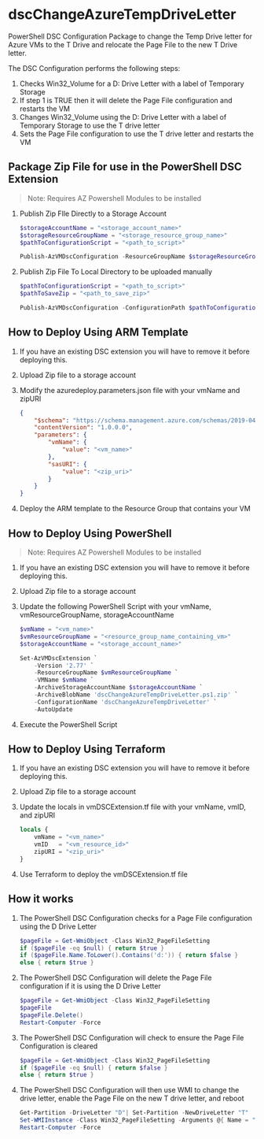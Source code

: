 # dscChangeAzureTempDriveLetter

PowerShell DSC Configuration Package to change the Temp Drive letter for Azure VMs to the T Drive and relocate the Page File to the new T Drive letter.

The DSC Configuration performs the following steps:

1) Checks Win32_Volume for a D: Drive Letter with a label of Temporary Storage
2) If step 1 is TRUE then it will delete the Page File configuration and restarts the VM
3) Changes Win32_Volume using the D: Drive Letter with a label of Temporary Storage to use the T drive letter
4) Sets the Page File configuration to use the T drive letter and restarts the VM

## Package Zip File for use in the PowerShell DSC Extension

> Note: Requires AZ Powershell Modules to be installed

1) Publish Zip FIle Directly to a Storage Account

    ``` PowerShell
    $storageAccountName = "<storage_account_name>"
    $storageResourceGroupName = "<storage_resource_group_name>"
    $pathToConfigurationScript = "<path_to_script>"

    Publish-AzVMDscConfiguration -ResourceGroupName $storageResourceGroupName -StorageAccountName $storageAccountNam -ConfigurationPath $pathToConfigurationScript -Force
    ```

2) Publish Zip File To Local Directory to be uploaded manually

    ``` PowerShell
    $pathToConfigurationScript = "<path_to_script>"
    $pathToSaveZip = "<path_to_save_zip>"

    Publish-AzVMDscConfiguration -ConfigurationPath $pathToConfigurationScript -OutputArchivePath "$($pathToSaveZip)\dscChangeAzureTempDriveLetter.ps1.zip" -Force
    ```

## How to Deploy Using ARM Template

1) If you have an existing DSC extension you will have to remove it before deploying this.
2) Upload Zip file to a storage account
3) Modify the azuredeploy.parameters.json file with your vmName and zipURI

    ``` JSON
    {
        "$schema": "https://schema.management.azure.com/schemas/2019-04-01/deploymentParameters.json#",
        "contentVersion": "1.0.0.0",
        "parameters": {
            "vmName": {
                "value": "<vm_name>"
            },
            "sasURI": {
                "value": "<zip_uri>"
            }
        }
    }
    ```

4) Deploy the ARM template to the Resource Group that contains your VM

## How to Deploy Using PowerShell

> Note: Requires AZ Powershell Modules to be installed

1) If you have an existing DSC extension you will have to remove it before deploying this.
2) Upload Zip file to a storage account
3) Update the following PowerShell Script with your vmName, vmResourceGroupName, storageAccountName

    ``` PowerShell
    $vmName = "<vm_name>"
    $vmResourceGroupName = "<resource_group_name_containing_vm>"
    $storageAccountName = "<storage_account_name>"

    Set-AzVMDscExtension `
        -Version '2.77' `
        -ResourceGroupName $vmResourceGroupName `
        -VMName $vmName `
        -ArchiveStorageAccountName $storageAccountName `
        -ArchiveBlobName 'dscChangeAzureTempDriveLetter.ps1.zip' `
        -ConfigurationName 'dscChangeAzureTempDriveLetter' `
        -AutoUpdate
    ```

4) Execute the PowerShell Script

## How to Deploy Using Terraform

1) If you have an existing DSC extension you will have to remove it before deploying this.
2) Upload Zip file to a storage account
3) Update the locals in vmDSCExtension.tf file with your vmName, vmID, and zipURI

    ``` Terraform
    locals {
        vmName = "<vm_name>" 
        vmID   = "<vm_resource_id>"
        zipURI = "<zip_uri>"
    }
    ```

4) Use Terraform to deploy the vmDSCExtension.tf file

## How it works

1) The PowerShell DSC Configuration checks for a Page File configuration using the D Drive Letter

    ``` PowerShell
    $pageFile = Get-WmiObject -Class Win32_PageFileSetting
    if ($pageFile -eq $null) { return $true }
    if ($pageFile.Name.ToLower().Contains('d:')) { return $false }
    else { return $true }
    ```

2) The PowerShell DSC Configuration will delete the Page File configuration if it is using the D Drive Letter

    ``` PowerShell
    $pageFile = Get-WmiObject -Class Win32_PageFileSetting
    $pageFile
    $pageFile.Delete()
    Restart-Computer -Force
    ```

3) The PowerShell DSC Configuration will check to ensure the Page File Configuration is cleared

    ``` PowerShell
    $pageFile = Get-WmiObject -Class Win32_PageFileSetting
    if ($pageFile -eq $null) { return $false }
    else { return $true }
    ```

4) The PowerShell DSC Configuration will then use WMI to change the drive letter, enable the Page File on the new T drive letter, and reboot

    ``` PowerShell
    Get-Partition -DriveLetter "D"| Set-Partition -NewDriveLetter "T"
    Set-WMIInstance -Class Win32_PageFileSetting -Arguments @{ Name = "T:\pagefile.sys"; MaximumSize = 0; }
    Restart-Computer -Force
    ```

